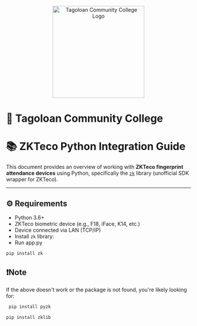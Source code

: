 <p align="center">
  <img src="https://sis.tcc.edu.ph/img/tcc_seal-log.png" alt="Tagoloan Community College Logo" width="250"/>
</p>

# 🚀 Tagoloan Community College
# 📚 ZKTeco Python Integration Guide

This document provides an overview of working with **ZKTeco fingerprint attendance devices** using Python, specifically the [`zk`](https://pypi.org/project/zk/) library (unofficial SDK wrapper for ZKTeco).

---

## ⚙️ Requirements

- Python 3.6+
- ZKTeco biometric device (e.g., F18, iFace, K14, etc.)
- Device connected via LAN (TCP/IP)
- Install `zk` library:
- Run app.py

```bash
pip install zk 

```
## ❗Note

If the above doesn't work or the package is not found, you're likely looking for:

```bash
 pip install pyzk
```

```bashor 
pip install zklib